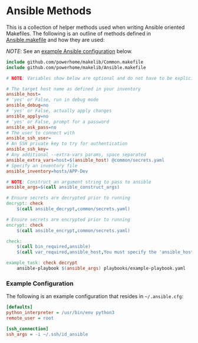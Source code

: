 # Ansible Methods
This is a collection of helper methods used when writing Ansible oriented Makefiles. The following is an outline of methods defined in [Ansible.makefile](../Ansible.makefile) and how they are used:

*NOTE*: See an [example Ansible configuration](#example-configuration) below.

```Makefile
include github.com/powerhome/makelib/Common.makefile
include github.com/powerhome/makelib/Ansible.makefile

# NOTE: Variables show below are optional and do not have to be explicitly defined

# The target host name as defined in your inventory
ansible_host=
# 'yes' or False, run in debug mode
ansible_debug=no
# 'yes' or False, actually apply changes
ansible_apply=no
# 'yes' or False, prompt for a password
ansible_ask_pass=no
# The user to connect with
ansible_ssh_user=
# An SSH private key to try for authentication
ansible_ssh_key=
# Any additional --extra-vars params, space separated
ansible_extra_vars=host=$(ansible_host) @common/secrets.yaml
# Specify an inventory file
ansible_inventory=hosts/APP-Dev

# NOTE: Construct an argument string to pass to ansible
ansible_args=$(call ansible_construct_args)

# Ensure secrets are decrypted prior to running
decrypt: check
	$(call ansible_decrypt,common/secrets.yaml)

# Ensure secrets are encrypted prior to running
encrypt: check
	$(call ansible_encrypt,common/secrets.yaml)

check:
	$(call bin_required,ansible)
	$(call var_required,ansible_host,You must specify the 'ansible_host' variable)

example_task: check decrypt
	ansible-playbook $(ansible_args) playbooks/example-playbook.yaml

```

### Example Configuration
The following is an example configuration that resides in `~/.ansible.cfg`:

```ini
[defaults]
python_interpreter = /usr/bin/env python3
remote_user = root

[ssh_connection]
ssh_args = -i ~/.ssh/id_ansible
```
